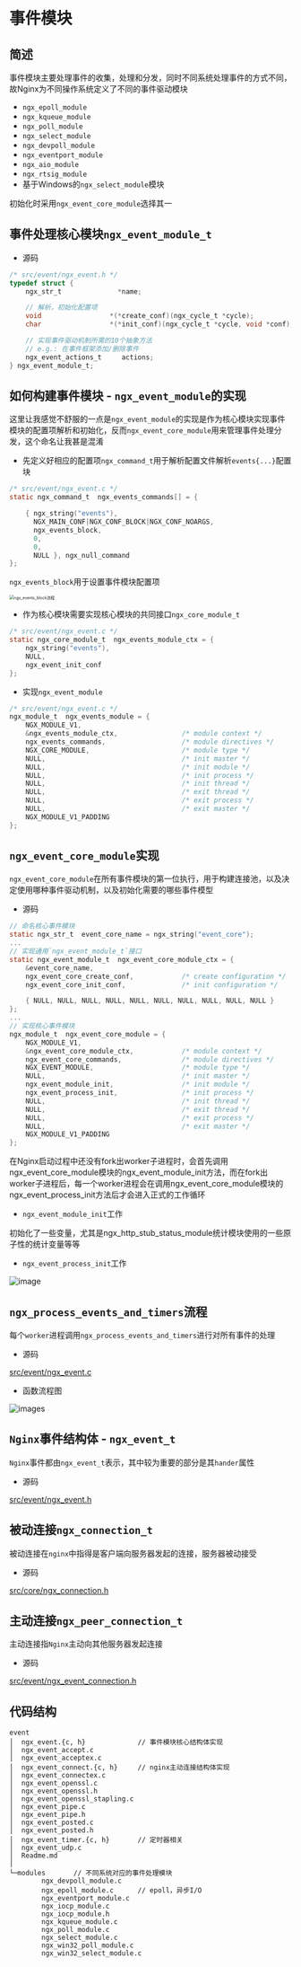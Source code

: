 # 事件模块

## 简述

事件模块主要处理事件的收集，处理和分发，同时不同系统处理事件的方式不同，故Nginx为不同操作系统定义了不同的事件驱动模块
- `ngx_epoll_module`
- `ngx_kqueue_module`
- `ngx_poll_module`
- `ngx_select_module`
- `ngx_devpoll_module`
- `ngx_eventport_module`
- `ngx_aio_module`
- `ngx_rtsig_module`
- 基于Windows的`ngx_select_module`模块

初始化时采用`ngx_event_core_module`选择其一


## 事件处理核心模块`ngx_event_module_t`

- 源码

```c
/* src/event/ngx_event.h */
typedef struct {
    ngx_str_t              *name;   

    // 解析，初始化配置项
    void                 *(*create_conf)(ngx_cycle_t *cycle);
    char                 *(*init_conf)(ngx_cycle_t *cycle, void *conf);

    // 实现事件驱动机制所需的10个抽象方法
    // e.g.: 在事件框架添加/删除事件
    ngx_event_actions_t     actions;
} ngx_event_module_t;
```

## 如何构建事件模块 - `ngx_event_module`的实现

这里让我感觉不舒服的一点是`ngx_event_module`的实现是作为核心模块实现事件模块的配置项解析和初始化，反而`ngx_event_core_module`用来管理事件处理分发，这个命名让我甚是混淆

- 先定义好相应的配置项`ngx_command_t`用于解析配置文件解析`events{...}`配置块

```c
/* src/event/ngx_event.c */
static ngx_command_t  ngx_events_commands[] = {

    { ngx_string("events"),
      NGX_MAIN_CONF|NGX_CONF_BLOCK|NGX_CONF_NOARGS,
      ngx_events_block,
      0,
      0,
      NULL }, ngx_null_command
};
```

`ngx_events_block`用于设置事件模块配置项

<img src="../../images/ngx_event_module_init.png" alt="ngx_events_block流程" style="zoom: 50%;" />



- 作为核心模块需要实现核心模块的共同接口`ngx_core_module_t`

```c
/* src/event/ngx_event.c */
static ngx_core_module_t  ngx_events_module_ctx = {
    ngx_string("events"),
    NULL,
    ngx_event_init_conf
};
```

- 实现`ngx_event_module`

```c
/* src/event/ngx_event.c */
ngx_module_t  ngx_events_module = {
    NGX_MODULE_V1,
    &ngx_events_module_ctx,                /* module context */
    ngx_events_commands,                   /* module directives */
    NGX_CORE_MODULE,                       /* module type */
    NULL,                                  /* init master */
    NULL,                                  /* init module */
    NULL,                                  /* init process */
    NULL,                                  /* init thread */
    NULL,                                  /* exit thread */
    NULL,                                  /* exit process */
    NULL,                                  /* exit master */
    NGX_MODULE_V1_PADDING
};
```

## `ngx_event_core_module`实现

`ngx_event_core_module`在所有事件模块的第一位执行，用于构建连接池，以及决定使用哪种事件驱动机制，以及初始化需要的哪些事件模型

- 源码

```c
// 命名核心事件模块
static ngx_str_t  event_core_name = ngx_string("event_core");
...
// 实现通用`ngx_event_module_t`接口
static ngx_event_module_t  ngx_event_core_module_ctx = {
    &event_core_name,
    ngx_event_core_create_conf,            /* create configuration */
    ngx_event_core_init_conf,              /* init configuration */

    { NULL, NULL, NULL, NULL, NULL, NULL, NULL, NULL, NULL, NULL }
};
...
// 实现核心事件模块 
ngx_module_t  ngx_event_core_module = {
    NGX_MODULE_V1,
    &ngx_event_core_module_ctx,            /* module context */
    ngx_event_core_commands,               /* module directives */
    NGX_EVENT_MODULE,                      /* module type */
    NULL,                                  /* init master */
    ngx_event_module_init,                 /* init module */
    ngx_event_process_init,                /* init process */
    NULL,                                  /* init thread */
    NULL,                                  /* exit thread */
    NULL,                                  /* exit process */
    NULL,                                  /* exit master */
    NGX_MODULE_V1_PADDING
};
```

在Nginx启动过程中还没有fork出worker子进程时，会首先调用ngx_event_core_module模块的ngx_event_module_init方法，而在fork出worker子进程后，每一个worker进程会在调用ngx_event_core_module模块的ngx_event_process_init方法后才会进入正式的工作循环

- `ngx_event_module_init`工作

初始化了一些变量，尤其是ngx_http_stub_status_module统计模块使用的一些原子性的统计变量等等

- `ngx_event_process_init`工作

![image](../../images/ngx_core_event_process_init.png)


## `ngx_process_events_and_timers`流程

每个`worker`进程调用`ngx_process_events_and_timers`进行对所有事件的处理

- 源码

[src/event/ngx_event.c](ngx_event.c#L200)

- 函数流程图

![images](../../images/worker_events_timers_process.png)

## `Nginx`事件结构体 - `ngx_event_t`

`Nginx`事件都由`ngx_event_t`表示，其中较为重要的部分是其`hander`属性

- 源码

[src/event/ngx_event.h](ngx_event.h#L30)

## 被动连接`ngx_connection_t`

被动连接在`nginx`中指得是客户端向服务器发起的连接，服务器被动接受

- 源码

[src/core/ngx_connection.h](../core/ngx_connection.h#L125)

## 主动连接`ngx_peer_connection_t`

主动连接指`Nginx`主动向其他服务器发起连接

- 源码

[src/event/ngx_event_connection.h](ngx_event_connect.h#L38)


## 代码结构

```shell
event
│  ngx_event.{c, h}             // 事件模块核心结构体实现
│  ngx_event_accept.c
│  ngx_event_acceptex.c
│  ngx_event_connect.{c, h}     // nginx主动连接结构体实现
│  ngx_event_connectex.c
│  ngx_event_openssl.c
│  ngx_event_openssl.h
│  ngx_event_openssl_stapling.c
│  ngx_event_pipe.c
│  ngx_event_pipe.h
│  ngx_event_posted.c
│  ngx_event_posted.h
│  ngx_event_timer.{c, h}       // 定时器相关
│  ngx_event_udp.c
│  Readme.md
│
└─modules       // 不同系统对应的事件处理模块
        ngx_devpoll_module.c
        ngx_epoll_module.c      // epoll，异步I/O
        ngx_eventport_module.c
        ngx_iocp_module.c
        ngx_iocp_module.h
        ngx_kqueue_module.c
        ngx_poll_module.c
        ngx_select_module.c
        ngx_win32_poll_module.c
        ngx_win32_select_module.c
```